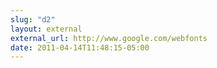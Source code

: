 ```yaml
---
slug: "d2"
layout: external
external_url: http://www.google.com/webfonts
date: 2011-04-14T11:48:15-05:00
---
```

